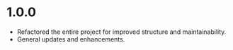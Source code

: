 # 1.0.0
- Refactored the entire project for improved structure and maintainability.
- General updates and enhancements.
